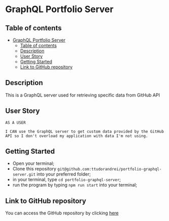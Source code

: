 # GraphQL Portfolio Server

## Table of contents

- [GraphQL Portfolio Server](#graphql-portfolio-server)
  - [Table of contents](#table-of-contents)
  - [Description](#description)
  - [User Story](#user-story)
  - [Getting Started](#getting-started)
  - [Link to GitHub repository](#link-to-github-repository)

## Description

This is a GraphQL server used for retrieving specific data from GitHub API

## User Story

```
AS A USER

I CAN use the GraphQL server to get custom data provided by the GitHub API so I don't overload my application with data I'm not using.
```

## Getting Started

- Open your terminal;
- Clone this repository `git@github.com:ttudorandrei/portfolio-graphql-server.git` into your preferred folder;
- in your terminal, type `cd portfolio-graphql-server`;
- run the program by typing `npm run start` into your terminal;

## Link to GitHub repository

You can access the GitHub repository by clicking [here](https://github.com/ttudorandrei/portfolio-graphql-server)
